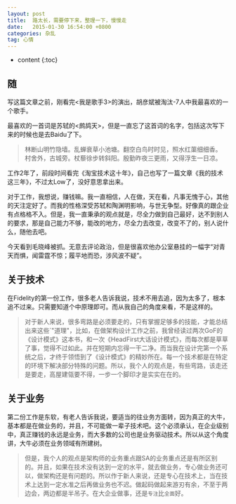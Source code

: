 ```yaml
---
layout: post
title:  路太长，需要停下来，整理一下，慢慢走
date:   2015-01-30 16:54:00 +0800
categories: 杂乱
tag: 心情
---
```


* content
{:toc}


随
----------------------------------
写这篇文章之前，刚看完<我是歌手3>的演出，胡彦斌被淘汰-7人中我最喜欢的一个歌手。

最喜欢的一首词是苏轼的<鹧鸪天>，但是一直忘了这首词的名字，包括这次写下来的时候也是去Baidu了下。

> 林断山明竹隐墙。乱蝉衰草小池塘。翻空白鸟时时见，照水红蕖细细香。
> 村舍外，古城旁。杖藜徐步转斜阳。殷勤昨夜三更雨，又得浮生一日凉。

工作2年了，前段时间看完《淘宝技术这十年》，自己也写了一篇文章《我的技术这三年》，不过太Low了，没好意思拿出来。

对于工作，我想说，赚钱嘛。我一直相信，人在做，天在看，凡事无愧于心，其他的天注定好了。而我的性格深受苏轼和陶渊明影响，与世无争型。好像真的跟企业有点格格不入。但是，我一直秉承的观点就是，尽全力做到自己最好，达不到别人的要求，那是自己能力不够，能改的地方，尽全力去改变，改变不了的，别人说什么，随他去吧。

今天看到毛晓峰被抓。无意去评论政治，但是很喜欢他办公室悬挂的一幅字“对青天而惧，闻雷霆不惊；履平地而恐，涉风波不疑”。


关于技术
----------------------------------
在Fidelity的第一份工作，很多老人告诉我说，技术不用去追，因为太多了，根本追不过来。只需要知道个中原理即可。而从我自己的角度来看，不是这样的。

> 对于新人来说，很多弯路是必须要走的，只有掌握足够多的技能，才能总结出来这些`"道理"，比如，在做架构设计工作之前，我曾经读过两次GoF的《设计模式》这本书，和一次《HeadFirst大话设计模式》，而每次都是草草了事，觉得不过如此。并在短期内忘得一干二净。而当我在设计完第一个系统之后，才终于领悟到了《设计模式》的精妙所在。每一个技术都是在特定的环境下解决部分特殊的问题。所以，我个人的观点是，有些弯路，该走还是要走，高屋建瓴要不得，一步一个脚印才是实实在在的。


关于业务
----------------------------------
第二份工作是东软，有老人告诉我说，要适当的往业务方面转，因为真正的大牛，基本都是在做业务的，并且，不可能做一辈子技术吧。这个必须承认，在企业级别中，真正赚钱的永远是业务，而大多数的公司也是业务驱动技术。所以从这个角度讲，大牛必须在业务领域有所建树。

> 但是，我个人的观点是架构师的业务重点跟SA的业务重点还是有所区别的。并且，如果在技术没有达到一定的水平，就去做业务，专心做业务还可以，做架构还是有问题的。所以作于新人来说，还是专心在技术上，当在技术上达到一定水准之后再做业务也不迟。做起码做起来游刃有余，不至于两边会，两边都是半吊子。在大企业做事，还是`专注`比`全面`好。
